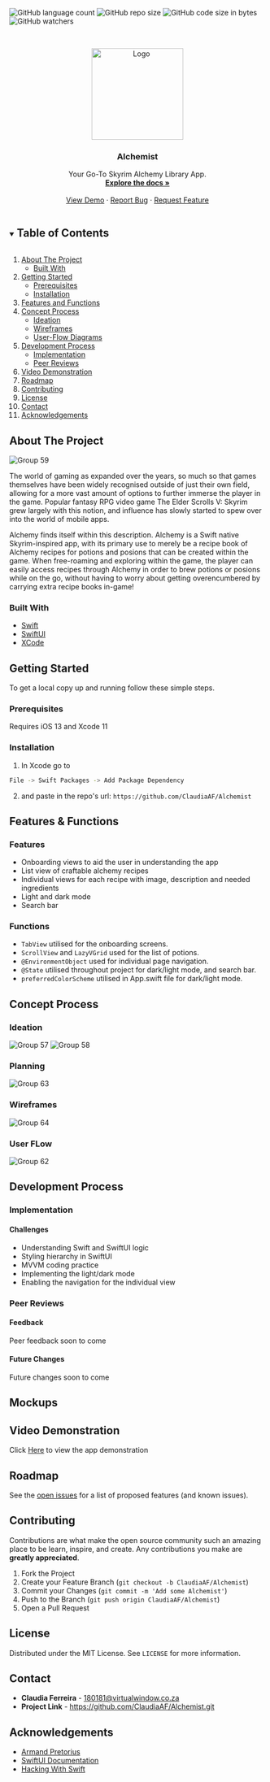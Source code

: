 
<!--

***
***
*** To avoid retyping too much info. Do a search and replace for the following:
*** github_username, repo_name, twitter_handle, email, project_title, project_description
-->



<!-- PROJECT SHIELDS -->
<!--
*** I'm using markdown "reference style" links for readability.
*** Reference links are enclosed in brackets [ ] instead of parentheses ( ).
*** See the bottom of this document for the declaration of the reference variables
*** for contributors-url, forks-url, etc. This is an optional, concise syntax you may use.
*** https://www.markdownguide.org/basic-syntax/#reference-style-links
-->
![GitHub language count](https://img.shields.io/github/languages/count/ClaudiaAF/Alchemist?colorB=eb1367)
![GitHub repo size](https://img.shields.io/github/repo-size/ClaudiaAF/Alchemist?colorB=eb1367)
![GitHub code size in bytes](https://img.shields.io/github/languages/code-size/ClaudiaAF/Alchemist?colorB=eb1367)
![GitHub watchers](https://img.shields.io/github/watchers/ClaudiaAF/Alchemist?colorB=eb1367)



<!-- PROJECT LOGO -->
<br />
<p align="center">
  <a href="https://github.com/github_username/repo_name">
    <img src="https://user-images.githubusercontent.com/64257497/127384307-ea6806ef-c62f-438e-a22f-dd6368d6bc98.png" alt="Logo" width="180" height="180">    
  </a>

  <h3 align="center">Alchemist</h3>

  <p align="center">
    Your Go-To Skyrim Alchemy Library App.
    <br />
    <a href="https://github.com/github_username/repo_name"><strong>Explore the docs »</strong></a>
    <br />
    <br />
    <a href="https://github.com/github_username/repo_name">View Demo</a>
    ·
    <a href="https://github.com/github_username/repo_name/issues">Report Bug</a>
    ·
    <a href="https://github.com/github_username/repo_name/issues">Request Feature</a>
  </p>
</p>



<!-- TABLE OF CONTENTS -->
<details open="open">
  <summary><h2 style="display: inline-block">Table of Contents</h2></summary>
  <ol>
    <li>
      <a href="#about-the-project">About The Project</a>
      <ul>
        <li><a href="#built-with">Built With</a></li>
      </ul>
    </li>
    <li>
      <a href="#getting-started">Getting Started</a>
      <ul>
        <li><a href="#prerequisites">Prerequisites</a></li>
        <li><a href="#installation">Installation</a></li>
      </ul>
    </li>
    <li><a href="#features-and-functions">Features and Functions</a></li>
    <li>
      <a href="#concept-process">Concept Process</a>
      <ul>
        <li><a href="#ideation">Ideation</a></li>
        <li><a href="#wireframes">Wireframes</a></li>
        <li><a href="#user-flow">User-Flow Diagrams</a></li>
      </ul>
    </li>
    <li>
      <a href="#development-process">Development Process</a>
      <ul>
        <li><a href="#implementation">Implementation</a></li>
        <li><a href="#peer-reviews">Peer Reviews</a></li>
      </ul>
    </li>
    <li><a href="#video-demonstration">Video Demonstration</a></li>
    <li><a href="#roadmap">Roadmap</a></li>
    <li><a href="#contributing">Contributing</a></li>
    <li><a href="#license">License</a></li>
    <li><a href="#contact">Contact</a></li>
    <li><a href="#acknowledgements">Acknowledgements</a></li>
  </ol>
</details>



<!-- ABOUT THE PROJECT -->
## About The Project

![Group 59](https://user-images.githubusercontent.com/64257497/129109560-47898a8b-fec3-4501-be1f-7bec4a82705f.png)


The world of gaming as expanded over the years, so much so that games themselves have been widely recognised outside of just their own field, allowing for a more vast amount of options to further immerse the player in the game. Popular fantasy RPG video game The Elder Scrolls V: Skyrim grew largely with this notion, and influence has slowly started to spew over into the world of mobile apps.

Alchemy finds itself within this description. Alchemy is a Swift native Skyrim-inspired app, with its primary use to merely be a recipe book of Alchemy recipes for potions and posions that can be created within the game. When free-roaming and exploring within the game, the player can easily access recipes through Alchemy in order to brew potions or posions while on the go, without having to worry about getting overencumbered by carrying extra recipe books in-game! 


### Built With

* [Swift]()
* [SwiftUI]()
* [XCode]()



<!-- GETTING STARTED -->
## Getting Started

To get a local copy up and running follow these simple steps.

### Prerequisites

Requires iOS 13 and Xcode 11

  
### Installation

1. In Xcode go to
  ```sh
  File -> Swift Packages -> Add Package Dependency
  ```
2. and paste in the repo's url:
`https://github.com/ClaudiaAF/Alchemist`



<!-- USAGE EXAMPLES -->
## Features & Functions

### Features
* Onboarding views to aid the user in understanding the app
* List view of craftable alchemy recipes 
* Individual views for each recipe with image, description and needed ingredients
* Light and dark mode 
* Search bar

### Functions 
* `TabView` utilised for the onboarding screens.
* `ScrollView` and `LazyVGrid` used for the list of potions.
* `@EnvironmentObject` used for individual page navigation.
* `@State` utilised throughout project for dark/light mode, and search bar.
* `preferredColorScheme` utilised in App.swift file for dark/light mode.

## Concept Process
### Ideation
![Group 57](https://user-images.githubusercontent.com/64257497/129109670-31407d35-a023-4170-8568-3c3d587c7bd9.png)
![Group 58](https://user-images.githubusercontent.com/64257497/129109693-6e37542d-5131-46f6-90f5-05d9e7e8ae11.png)

### Planning
![Group 63](https://user-images.githubusercontent.com/64257497/129109707-4ea88879-021b-4769-aea0-1273008a95d1.png)

### Wireframes
![Group 64](https://user-images.githubusercontent.com/64257497/129109781-49b55aa1-fffe-47c2-9c45-49047989af70.png)

### User FLow
![Group 62](https://user-images.githubusercontent.com/64257497/129109797-50f9d5af-b168-4843-be7c-59a8e01a0bd8.png)

## Development Process
### Implementation
#### Challenges

* Understanding Swift and SwiftUI logic
* Styling hierarchy in SwiftUI
* MVVM coding practice
* Implementing the light/dark mode
* Enabling the navigation for the individual view

### Peer Reviews
#### Feedback
Peer feedback soon to come

#### Future Changes
Future changes soon to come

## Mockups

## Video Demonstration
Click [Here]() to view the app demonstration

<!-- ROADMAP -->
## Roadmap

See the [open issues](https://github.com/github_username/repo_name/issues) for a list of proposed features (and known issues).



<!-- CONTRIBUTING -->
## Contributing

Contributions are what make the open source community such an amazing place to be learn, inspire, and create. Any contributions you make are **greatly appreciated**.

1. Fork the Project
2. Create your Feature Branch (`git checkout -b ClaudiaAF/Alchemist`)
3. Commit your Changes (`git commit -m 'Add some Alchemist'`)
4. Push to the Branch (`git push origin ClaudiaAF/Alchemist`)
5. Open a Pull Request



<!-- LICENSE -->
## License

Distributed under the MIT License. See `LICENSE` for more information.



<!-- CONTACT -->
## Contact

* **Claudia Ferreira** - 180181@virtualwindow.co.za
* **Project Link** - https://github.com/ClaudiaAF/Alchemist.git



<!-- ACKNOWLEDGEMENTS -->
## Acknowledgements

* [Armand Pretorius](https://github.com/ArmandPretorius)
* [SwiftUI Documentation](https://developer.apple.com/design/human-interface-guidelines/ios/overview/themes/)
* [Hacking With Swift](https://www.hackingwithswift.com/quick-start/swiftui)



<!-- MARKDOWN LINKS & IMAGES -->
<!-- https://www.markdownguide.org/basic-syntax/#reference-style-links -->
[contributors-shield]: https://img.shields.io/github/contributors/github_username/repo.svg?style=for-the-badge
[contributors-url]: https://github.com/github_username/repo/graphs/contributors
[forks-shield]: https://img.shields.io/github/forks/github_username/repo.svg?style=for-the-badge
[forks-url]: https://github.com/github_username/repo/network/members
[stars-shield]: https://img.shields.io/github/stars/github_username/repo.svg?style=for-the-badge
[stars-url]: https://github.com/github_username/repo/stargazers
[issues-shield]: https://img.shields.io/github/issues/github_username/repo.svg?style=for-the-badge
[issues-url]: https://github.com/github_username/repo/issues
[license-shield]: https://img.shields.io/github/license/github_username/repo.svg?style=for-the-badge
[license-url]: https://github.com/github_username/repo/blob/master/LICENSE.txt
[linkedin-shield]: https://img.shields.io/badge/-LinkedIn-black.svg?style=for-the-badge&logo=linkedin&colorB=555
[linkedin-url]: https://linkedin.com/in/github_username
